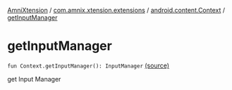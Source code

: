 [AmniXtension](../../index.md) / [com.amnix.xtension.extensions](../index.md) / [android.content.Context](index.md) / [getInputManager](./get-input-manager.md)

# getInputManager

`fun Context.getInputManager(): InputManager` [(source)](https://github.com/AmniX/AmniXTension/tree/master/AmniXtension/src/main/java/com/amnix/xtension/extensions/ContextExtension.kt#L465)

get Input Manager

